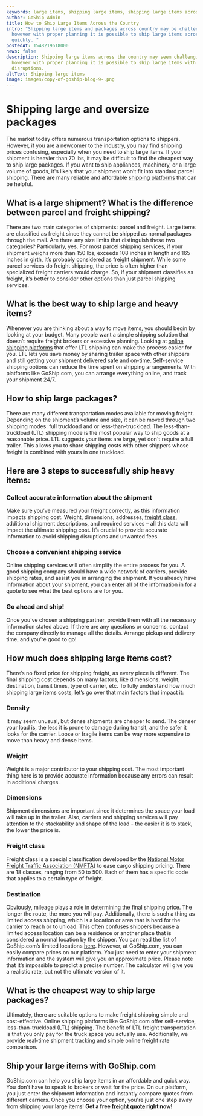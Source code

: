 ```yaml
---
keywords: large items, shipping large items, shipping large items across the country
author: GoShip Admin
title: How to Ship Large Items Across the Country
intro: "Shipping large items and packages across country may be challenging,
  however with proper planning it is possible to ship large items across country
  quickly. "
postedAt: 1548219618000
news: false
description: Shipping large items across the country may seem challenging,
  however with proper planning it is possible to ship large items with no
  disruptions.
altText: Shipping large items
image: images/copy-of-goship-blog-9-.png
---
```

# Shipping large and oversize packages

The market today offers numerous transportation options to shippers. However, if you are a newcomer to the industry, you may find shipping prices confusing, especially when you need to ship large items. If your shipment is heavier than 70 lbs, it may be difficult to find the cheapest way to ship large packages. If you want to ship appliances, machinery, or a large volume of goods, it's likely that your shipment won’t fit into standard parcel shipping. There are many reliable and affordable [shipping platforms](https://www.goship.com/posts/benefits-of-using-an-online-shipping-service) that can be helpful.

## What is a large shipment? What is the difference between parcel and freight shipping?

There are two main categories of shipments: parcel and freight. Large items are classified as freight since they cannot be shipped as normal packages through the mail. Are there any size limits that distinguish these two categories? Particularly, yes. For most parcel shipping services, if your shipment weighs more than 150 lbs, exceeds 108 inches in length and 165 inches in girth, it’s probably considered as freight shipment. While some parcel services do freight shipping, the price is often higher than specialized freight carriers would charge. So, if your shipment classifies as freight, it’s better to consider other options than just parcel shipping services.

## What is the best way to ship large and heavy items?

Whenever you are thinking about a way to move items, you should begin by looking at your budget. Many people want a simple shipping solution that doesn’t require freight brokers or excessive planning. Looking at [online shipping platforms](https://www.goship.com/blog/how-small-business-benefits-from-ltl/) that offer LTL shipping can make the process easier for you. LTL lets you save money by sharing trailer space with other shippers and still getting your shipment delivered safe and on-time. Self-service shipping options can reduce the time spent on shipping arrangements. With platforms like GoShip.com, you can arrange everything online, and track your shipment 24/7.

## How to ship large packages?

There are many different transportation modes available for moving freight. Depending on the shipment’s volume and size, it can be moved through two shipping modes: full truckload and or less-than-truckload. The less-than-truckload (LTL) shipping mode is the most popular way to ship goods at a reasonable price. LTL suggests your items are large, yet don't require a full trailer. This allows you to share shipping costs with other shippers whose freight is combined with yours in one truckload.

## Here are 3 steps to successfully ship heavy items:

### Collect accurate information about the shipment

Make sure you’ve measured your freight correctly, as this information impacts shipping cost. Weight, dimensions, addresses, [freight class](https://www.goship.com/blog/blog-everything-you-need-to-know-about-ltl-freight-class/), additional shipment descriptions, and required services – all this data will impact the ultimate shipping cost. It’s crucial to provide accurate information to avoid shipping disruptions and unwanted fees.

### Choose a convenient shipping service

Online shipping services will often simplify the entire process for you. A good shipping company should have a wide network of carriers, provide shipping rates, and assist you in arranging the shipment. If you already have information about your shipment, you can enter all of the information in for a quote to see what the best options are for you.

### Go ahead and ship!

Once you’ve chosen a shipping partner, provide them with all the necessary information stated above. If there are any questions or concerns, contact the company directly to manage all the details. Arrange pickup and delivery time, and you’re good to go!

## How much does shipping large items cost?

There’s no fixed price for shipping freight, as every piece is different. The final shipping cost depends on many factors, like dimensions, weight, destination, transit times, type of carrier, etc. To fully understand how much shipping large items costs, let’s go over that main factors that impact it:

### **Density**

It may seem unusual, but dense shipments are cheaper to send. The denser your load is, the less it is prone to damage during transit, and the safer it looks for the carrier. Loose or fragile items can be way more expensive to move than heavy and dense items.

### **Weight**

Weight is a major contributor to your shipping cost. The most important thing here is to provide accurate information because any errors can result in additional charges.

### **Dimensions**

Shipment dimensions are important since it determines the space your load will take up in the trailer. Also, carriers and shipping services will pay attention to the stackability and shape of the load - the easier it is to stack, the lower the price is.

### **Freight class**

Freight class is a special classification developed by the [National Motor Freight Traffic Association (NMFTA)](http://www.nmfta.org/pages/nmfc) to ease cargo shipping pricing. There are 18 classes, ranging from 50 to 500. Each of them has a specific code that applies to a certain type of freight.

### **Destination**

Obviously, mileage plays a role in determining the final shipping price. The longer the route, the more you will pay. Additionally, there is such a thing as limited access shipping, which is a location or area that is hard for the carrier to reach or to unload. This often confuses shippers because a limited access location can be a residence or another place that is considered a normal location by the shipper. You can read the list of GoShip.com’s limited locations [here](https://www.goship.com/blog/limited-access-shipping-location/). However, at GoShip.com, you can easily compare prices on our platform. You just need to enter your shipment information and the system will give you an approximate price. Please note that it’s impossible to predict a precise number. The calculator will give you a realistic rate, but not the ultimate version of it.

## What is the cheapest way to ship large packages?

Ultimately, there are suitable options to make freight shipping simple and cost-effective. Online shipping platforms like GoShip.com offer self-service, less-than-truckload (LTL) shipping. The benefit of LTL freight transportation is that you only pay for the truck space you actually use. Additionally, we provide real-time shipment tracking and simple online freight rate comparison.

## Ship your large items with GoShip.com

GoShip.com can help you ship large items in an affordable and quick way. You don't have to speak to brokers or wait for the price. On our platform, you just enter the shipment information and instantly compare quotes from different carriers. Once you choose your option, you're just one step away from shipping your large items! **Get a free [freight quote](https://www.goship.com/) right now!**